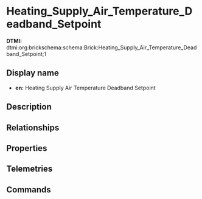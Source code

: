 # Heating_Supply_Air_Temperature_Deadband_Setpoint
**DTMI:** dtmi:org:brickschema:schema:Brick:Heating_Supply_Air_Temperature_Deadband_Setpoint;1
## Display name
- **en:** Heating Supply Air Temperature Deadband Setpoint
## Description
## Relationships
## Properties
## Telemetries
## Commands
